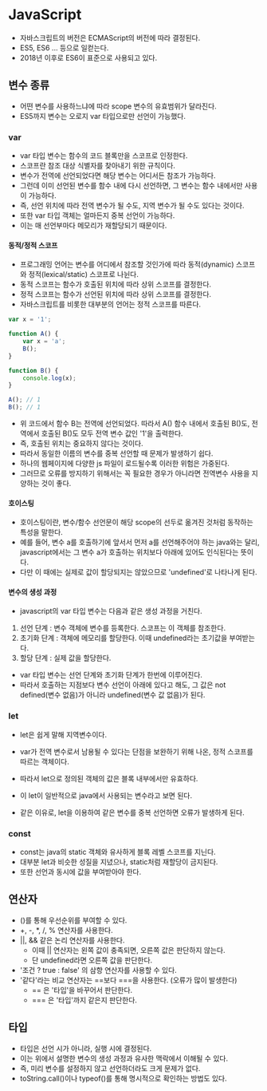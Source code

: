 # JavaScript

- 자바스크립트의 버전은 ECMAScript의 버전에 따라 결정된다.
- ES5, ES6 ... 등으로 일컫는다.
- 2018년 이후로 ES6이 표준으로 사용되고 있다.



## 변수 종류

- 어떤 변수를 사용하느냐에 따라 scope 변수의 유효범위가 달라진다.
- ES5까지 변수는 오로지 var 타입으로만 선언이 가능했다.



### var

- var 타입 변수는 함수의 코드 블록만을 스코프로 인정한다. 
- 스코프란 참조 대상 식별자를 찾아내기 위한 규칙이다.
- 변수가 전역에 선언되었다면 해당 변수는 어디서든 참조가 가능하다.
- 그런데 이미 선언된 변수를 함수 내에 다시 선언하면, 그 변수는 함수 내에서만 사용이 가능하다.
- 즉, 선언 위치에 따라 전역 변수가 될 수도, 지역 변수가 될 수도 있다는 것이다.
- 또한 var 타입 객체는 얼마든지 중복 선언이 가능하다.
- 이는 매 선언부마다 메모리가 재할당되기 때문이다.



#### 동적/정적 스코프

- 프로그래밍 언어는 변수를 어디에서 참조할 것인가에 따라 동적(dynamic) 스코프와 정적(lexical/static) 스코프로 나뉜다.
- 동적 스코프는 함수가 호출된 위치에 따라 상위 스코프를 결정한다.
- 정적 스코프는 함수가 선언된 위치에 따라 상위 스코프를 결정한다.
- 자바스크립트를 비롯한 대부분의 언어는 정적 스코프를 따른다.

```javascript
var x = '1';

function A() {
	var x = 'a';
	B();
}

function B() {
    console.log(x);
}

A(); // 1
B(); // 1
```

- 위 코드에서 함수 B는 전역에 선언되었다. 따라서 A() 함수 내에서 호출된 B()도, 전역에서 호출된 B()도 모두 전역 변수 값인 '1'을 출력한다. 
- 즉, 호출된 위치는 중요하지 않다는 것이다.
- 따라서 동일한 이름의 변수를 중복 선언할 때 문제가 발생하기 쉽다.
- 하나의 웹페이지에 다양한 js 파일이 로드될수록 이러한 위험은 가중된다.
- 그러므로 오류를 방지하기 위해서는 꼭 필요한 경우가 아니라면 전역변수 사용을 지양하는 것이 좋다.



#### 호이스팅

- 호이스팅이란, 변수/함수 선언문이 해당 scope의 선두로 옮겨진 것처럼 동작하는 특성을 말한다.
- 예를 들어, 변수 a를 호출하기에 앞서서 먼저 a를 선언해주어야 하는 java와는 달리, javascript에서는 그 변수 a가 호출하는 위치보다 아래에 있어도 인식된다는 뜻이다.
- 다만 이 때에는 실제로 값이 할당되지는 않았으므로 'undefined'로 나타나게 된다.



#### 변수의 생성 과정

- javascript의 var 타입 변수는 다음과 같은 생성 과정을  거친다.

1. 선언 단계 : 변수 객체에 변수를 등록한다. 스코프는 이 객체를 참조한다.
2. 초기화 단계 : 객체에 메모리를 할당한다. 이때 undefined라는 초기값을 부여받는다.
3. 할당 단계 : 실제 값을 할당한다.

- var 타입 변수는 선언 단계와 초기화 단계가 한번에 이루어진다.
- 따라서 호출하는 지점보다 변수 선언이 아래에 있다고 해도, 그 값은 not defined(변수 없음)가 아니라 undefined(변수 값 없음)가 된다.



### let

- let은 쉽게 말해 지역변수이다.

- var가 전역 변수로서 남용될 수 있다는 단점을 보완하기 위해 나온, 정적 스코프를 따르는 객체이다.

- 따라서 let으로 정의된 객체의 값은 블록 내부에서만 유효하다.

- 이 let이 일반적으로 java에서 사용되는 변수라고 보면 된다.

- 같은 이유로, let을 이용하여 같은 변수를 중복 선언하면 오류가 발생하게 된다.

  

### const

- const는 java의 static 객체와 유사하게 블록 레벨 스코프를 지닌다.
- 대부분 let과 비슷한 성질을 지녔으나, static처럼 재할당이 금지된다.
- 또한 선언과 동시에 값을 부여받아야 한다.



## 연산자

- ()를 통해 우선순위를 부여할 수 있다.
- +, -, *, /, % 연산자를 사용한다.
- ||, && 같은 논리 연산자를 사용한다.
  - 이때 || 연산자는 왼쪽 값이 충족되면, 오른쪽 값은 판단하지 않는다.
  - 단 undefined라면 오른쪽 값을 판단한다.
- '조건 ? true : false' 의 삼항 연산자를 사용할 수 있다.
- '같다'라는 비교 연산자는 ==보다 ===을 사용한다. (오류가 많이 발생한다)
  - == 은 '타입'을 바꾸어서 판단한다.
  - === 은 '타입'까지 같은지 판단한다.



## 타입

- 타입은 선언 시가 아니라, 실행 시에 결정된다.
- 이는 위에서 설명한 변수의 생성 과정과 유사한 맥락에서 이해될 수 있다.
- 즉, 미리 변수를 설정하지 않고 선언하더라도 크게 문제가 없다.
- toString.call()이나 typeof()를 통해 명시적으로 확인하는 방법도 있다.